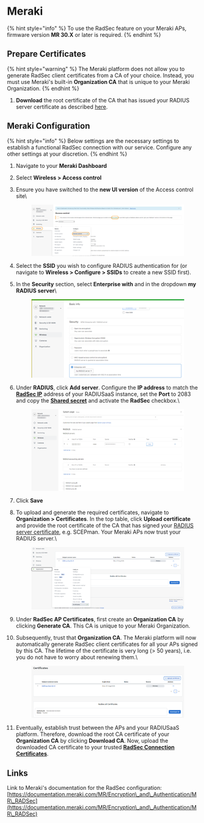 # Meraki

{% hint style="info" %}
To use the RadSec feature on your Meraki APs, firmware version **MR 30.X** or later is required.
{% endhint %}

## Prepare Certificates

{% hint style="warning" %}
The Meraki platform does not allow you to generate RadSec client certificates from a CA of your choice. Instead, you must use Meraki's built-in **Organization CA** that is unique to your Meraki Organization.
{% endhint %}

1. **Download** the root certificate of the CA that has issued your RADIUS server certificate as described [here](../../../portal/settings/settings-server/certificates.md#download).

## Meraki Configuration

{% hint style="info" %}
Below settings are the necessary settings to establish a functional RadSec connection with our service. Configure any other settings at your discretion.
{% endhint %}

1. Navigate to your **Meraki Dashboard**
2. Select **Wireless > Access control**
3.  Ensure you have switched to the **new UI version** of the Access control site\


    <figure><img src="../../../.gitbook/assets/Bild-1-Edited (2).png" alt=""><figcaption></figcaption></figure>
4. Select the **SSID** you wish to configure RADIUS authentication for (or navigate to **Wireless > Configure > SSIDs** to create a new SSID first).
5.  In the **Security** section, select **Enterprise with** and in the dropdown **my RADIUS server**\


    <figure><img src="../../../.gitbook/assets/Bild-2-Edited.png" alt=""><figcaption></figcaption></figure>
6.  Under **RADIUS**, click **Add server**. Configure the **IP address** to match the [**RadSec IP**](../../../portal/settings/settings-server/ports-and-ip-addresses.md#radsec-ip-address-tcp) address of your RADIUSaaS instance, set the **Port** to 2083 and copy the [**Shared secret**](../../../portal/settings/settings-server/ports-and-ip-addresses.md#shared-secrets) and activate the **RadSec** checkbox.\


    <figure><img src="../../../.gitbook/assets/Bild-3-Edited.png" alt=""><figcaption></figcaption></figure>
7. Click **Save**
8.  To upload and generate the required certificates, navigate to **Organization > Certificates**. In the top table, click **Upload certificate** and provide the root certificate of the CA that has signed your [RADIUS server certificate](../../../portal/settings/settings-server/certificates.md#download), e.g. SCEPman. Your Meraki APs now trust your RADIUS server.\


    <figure><img src="../../../.gitbook/assets/Bild-4-Edited.png" alt=""><figcaption></figcaption></figure>
9. Under **RadSec AP Certificates**, first create an **Organization CA** by clicking **Generate CA**. This CA is unique to your Meraki Organization.
10. Subsequently, trust that **Organization CA**. The Meraki platform will now automatically generate RadSec client certificates for all your APs signed by this CA. The lifetime of the certificate is very long (> 50 years), i.e. you do not have to worry about renewing them.\


    <figure><img src="../../../.gitbook/assets/Bild-5-Edited.png" alt=""><figcaption></figcaption></figure>
11. Eventually, establish trust between the APs and your RADIUSaaS platform. Therefore, download the root CA certificate of your **Organization CA** by clicking **Download CA**. Now, upload the downloaded CA certificate to your trusted [**RadSec Connection Certificates**](../../../portal/settings/settings-server/certificates.md#add-a-new-certificate).

## Links

Link to Meraki's documentation for the RadSec configuration: [https://documentation.meraki.com/MR/Encryption\_and\_Authentication/MR\_RADSec](https://documentation.meraki.com/MR/Encryption\_and\_Authentication/MR\_RADSec)
